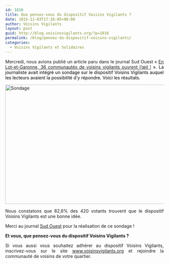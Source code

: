 ```yaml
---
id: 1816
title: Que pensez-vous du dispositif Voisins Vigilants ?
date: 2015-12-03T17:26:05+00:00
author: Voisins Vigilants
layout: post
guid: http://blog.voisinsvigilants.org/?p=1816
permalink: /blog/pensez-du-dispositif-voisins-vigilants/
categories:
  - Voisins Vigilants et Solidaires
---
```

<p style="text-align: justify;">
  Mercredi, nous avions publié un article paru dans le journal Sud Ouest &laquo;&nbsp;<a href="http://www.voisinsvigilants.org">En Lot-et-Garonne, 36 communautés de voisins vigilants ouvrent l’œil !</a> <span style="color: #000000;">». La journaliste avait intégré un sondage sur le dispositif Voisins Vigilants auquel les lecteurs avaient la possibilité d&rsquo;y répondre. Voici les résultats.</span>
</p>

<p style="text-align: justify;">
  <a href="http://blog.voisinsvigilants.org/wp-content/uploads/2015/11/Sondage.jpg"><img class="aligncenter size-full wp-image-1817" src="http://blog.voisinsvigilants.org/wp-content/uploads/2015/11/Sondage.jpg" alt="Sondage" width="606" height="379" /></a>
</p>

<p style="text-align: justify;">
  Nous constatons que 82,6% des 420 votants trouvent que le dispositif Voisins Vigilants est une bonne idée.
</p>

<p style="text-align: justify;">
  Merci au journal <a href="http://www.sudouest.fr/2015/11/18/dans-le-departement-les-voisins-vigilants-ouvrent-l-oeil-2189244-4778.php">Sud Ouest</a> pour la réalisation de ce sondage !
</p>

<p style="text-align: justify;">
  <strong>Et vous, que pensez-vous du dispositif Voisins Vigilants ? </strong>
</p>

<p style="text-align: justify;">
  Si vous aussi vous souhaitez adhérer au dispositif Voisins Vigilants, inscrivez-vous sur le site <a href="http://www.voisinsvigilants.org">www.voisinsvigilants.org</a> et rejoindre la communauté de voisins de votre quartier.
</p>
